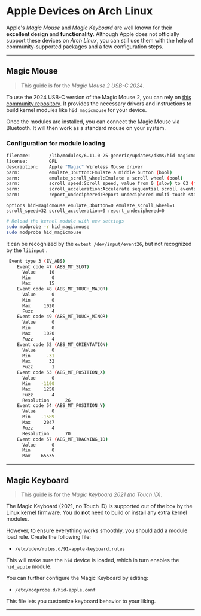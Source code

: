 # Apple Devices on Arch Linux

Apple's _Magic Mouse_ and _Magic Keyboard_ are well known for their **excellent design** and **functionality**. Although Apple does not officially support these devices on _Arch Linux_, you can still use them with the help of community-supported packages and a few configuration steps.

---

## Magic Mouse

> This guide is for the _Magic Mouse 2 USB-C 2024_.

To use the 2024 USB-C version of the Magic Mouse 2, you can rely on [this community repository](https://github.com/mr-cal/Linux-Magic-Trackpad-2-USB-C-Driver). It provides the necessary drivers and instructions to build kernel modules like `hid_magicmouse` for your device.

Once the modules are installed, you can connect the Magic Mouse via Bluetooth. It will then work as a standard mouse on your system.

### Configuration for module loading

```bash
filename:       /lib/modules/6.11.0-25-generic/updates/dkms/hid-magicmouse.ko.zst
license:        GPL
description:    Apple "Magic" Wireless Mouse driver
parm:           emulate_3button:Emulate a middle button (bool)
parm:           emulate_scroll_wheel:Emulate a scroll wheel (bool)
parm:           scroll_speed:Scroll speed, value from 0 (slow) to 63 (fast)
parm:           scroll_acceleration:Accelerate sequential scroll events (bool)
parm:           report_undeciphered:Report undeciphered multi-touch state field using a MSC_RAW event (bool)

```

```text /etc/modprobe.d/hid-magicmouse.conf
options hid-magicmouse emulate_3button=0 emulate_scroll_wheel=1 scroll_speed=32 scroll_acceleration=0 report_undeciphered=0
```

```bash
# Reload the kernel module with new settings
sudo modprobe -r hid_magicmouse
sudo modprobe hid_magicmouse
```

it can be recognized by the `evtest /dev/input/event26`, but not recognized by the `libinput` .

```bash
 Event type 3 (EV_ABS)
    Event code 47 (ABS_MT_SLOT)
      Value     10
      Min        0
      Max       15
    Event code 48 (ABS_MT_TOUCH_MAJOR)
      Value      0
      Min        0
      Max     1020
      Fuzz       4
    Event code 49 (ABS_MT_TOUCH_MINOR)
      Value      0
      Min        0
      Max     1020
      Fuzz       4
    Event code 52 (ABS_MT_ORIENTATION)
      Value      0
      Min      -31
      Max       32
      Fuzz       1
    Event code 53 (ABS_MT_POSITION_X)
      Value      0
      Min    -1100
      Max     1258
      Fuzz       4
      Resolution      26
    Event code 54 (ABS_MT_POSITION_Y)
      Value      0
      Min    -1589
      Max     2047
      Fuzz       4
      Resolution      70
    Event code 57 (ABS_MT_TRACKING_ID)
      Value      0
      Min        0
      Max    65535
```

---

## Magic Keyboard

> This guide is for the _Magic Keyboard 2021 (no Touch ID)_.

The Magic Keyboard (2021, no Touch ID) is supported out of the box by the Linux kernel firmware. You do **not** need to build or install any extra kernel modules.

However, to ensure everything works smoothly, you should add a module load rule. Create the following file:

- `/etc/udev/rules.d/91-apple-keyboard.rules`

This will make sure the `hid` device is loaded, which in turn enables the `hid_apple` module.

You can further configure the Magic Keyboard by editing:

- `/etc/modprobe.d/hid-apple.conf`

This file lets you customize keyboard behavior to your liking.

---
